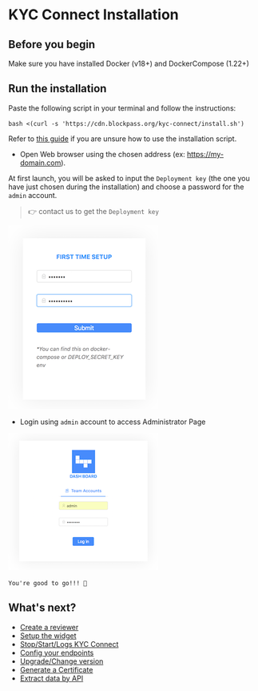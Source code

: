 # KYC Connect Installation

## Before you begin

Make sure you have installed Docker (v18+) and DockerCompose (1.22+)

## Run the installation

Paste the following script in your terminal and follow the instructions:

```
bash <(curl -s 'https://cdn.blockpass.org/kyc-connect/install.sh')
```

Refer to [this guide](./installation-script.md) if you are unsure how to use the installation script.

- Open Web browser using the chosen address (ex: https://my-domain.com).

At first launch, you will be asked to input the `Deployment key` (the one you have just chosen during the installation) and choose a password for the `admin` account.

> :point_right: contact us to get the `Deployment key`


![Step0](/docs/kyc-connect-dashboard/imgs/Step0.png)

- Login using `admin` account to access Administrator Page

![Step1](/docs/kyc-connect-dashboard/imgs/Step1.png)

`You're good to go!!! 🎉`

## What's next?

- [Create a reviewer](./create-reviewer.md)
- [Setup the widget](./widget.md)
- [Stop/Start/Logs KYC Connect](./cli.md)
- [Config your endpoints](./endpoints.md)
- [Upgrade/Change version](./cli.md)
- [Generate a Certificate](./certificate.md)
- [Extract data by API](./api.md)
